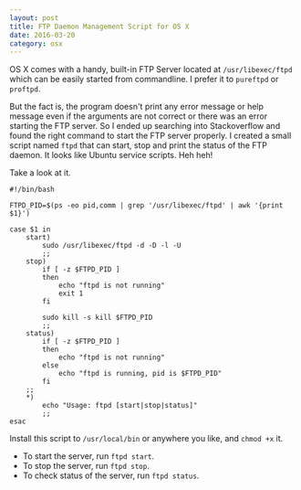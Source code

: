 ```yaml
---
layout: post
title: FTP Daemon Management Script for OS X
date: 2016-03-20
category: osx
---
```


OS X comes with a handy, built-in FTP Server located at `/usr/libexec/ftpd` which can be easily started from commandline. I prefer it to `pureftpd` or `proftpd`.

But the fact is, the program doesn't print any error message or help message even if the arguments are not correct or there was an error starting the FTP server. So I ended up searching into Stackoverflow and found the right command to start the FTP server properly. I created a small script named `ftpd` that can start, stop and print the status of the FTP daemon. It looks like Ubuntu service scripts. Heh heh!

Take a look at it.

```
#!/bin/bash

FTPD_PID=$(ps -eo pid,comm | grep '/usr/libexec/ftpd' | awk '{print $1}')

case $1 in
    start)
        sudo /usr/libexec/ftpd -d -D -l -U
        ;;
    stop)        
        if [ -z $FTPD_PID ]
        then
            echo "ftpd is not running"
            exit 1
        fi
        
        sudo kill -s kill $FTPD_PID
        ;;
    status)
        if [ -z $FTPD_PID ]
        then
            echo "ftpd is not running"
        else
            echo "ftpd is running, pid is $FTPD_PID"
        fi
    ;;
    *)
        echo "Usage: ftpd [start|stop|status]"
        ;;
esac
```

Install this script to `/usr/local/bin` or anywhere you like, and `chmod +x` it.

* To start the server, run `ftpd start`.
* To stop the server, run `ftpd stop`.
* To check status of the server, run `ftpd status`.

